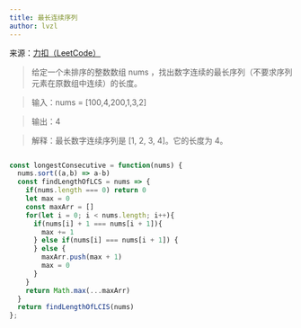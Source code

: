 ```yaml
---
title: 最长连续序列
author: lvzl
---
```


来源：[力扣（LeetCode）](https://leetcode-cn.com/problems/longest-consecutive-sequence)

> 给定一个未排序的整数数组 nums ，找出数字连续的最长序列（不要求序列元素在原数组中连续）的长度。


> 输入：nums = [100,4,200,1,3,2]

> 输出：4

> 解释：最长数字连续序列是 [1, 2, 3, 4]。它的长度为 4。

```js

const longestConsecutive = function(nums) {
  nums.sort((a,b) => a-b)
  const findLengthOfLCS = nums => {
    if(nums.length === 0) return 0
    let max = 0
    const maxArr = []
    for(let i = 0; i < nums.length; i++){
      if(nums[i] + 1 === nums[i + 1]){
        max += 1
      } else if(nums[i] === nums[i + 1]) {
      } else {
        maxArr.push(max + 1)
        max = 0
      }
    }
    return Math.max(...maxArr)
  }
  return findLengthOfLCIS(nums)
};

```



